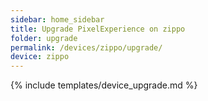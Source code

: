 ```yaml
---
sidebar: home_sidebar
title: Upgrade PixelExperience on zippo
folder: upgrade
permalink: /devices/zippo/upgrade/
device: zippo
---
```

{% include templates/device_upgrade.md %}
